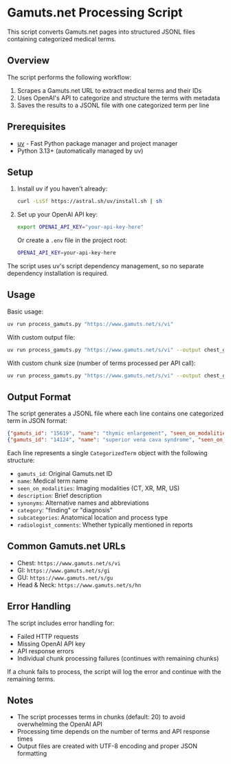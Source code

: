 # Gamuts.net Processing Script

This script converts Gamuts.net pages into structured JSONL files containing categorized medical terms.

## Overview

The script performs the following workflow:

1. Scrapes a Gamuts.net URL to extract medical terms and their IDs
2. Uses OpenAI's API to categorize and structure the terms with metadata
3. Saves the results to a JSONL file with one categorized term per line

## Prerequisites

- [uv](https://docs.astral.sh/uv/) - Fast Python package manager and project manager
- Python 3.13+ (automatically managed by uv)

## Setup

1. Install uv if you haven't already:

   ```bash
   curl -LsSf https://astral.sh/uv/install.sh | sh
   ```

2. Set up your OpenAI API key:

   ```bash
   export OPENAI_API_KEY="your-api-key-here"
   ```

   Or create a `.env` file in the project root:

   ```bash
   OPENAI_API_KEY=your-api-key-here
   ```

The script uses uv's script dependency management, so no separate dependency installation is required.

## Usage

Basic usage:

```bash
uv run process_gamuts.py "https://www.gamuts.net/s/vi"
```

With custom output file:

```bash
uv run process_gamuts.py "https://www.gamuts.net/s/vi" --output chest_gamuts.jsonl
```

With custom chunk size (number of terms processed per API call):

```bash
uv run process_gamuts.py "https://www.gamuts.net/s/vi" --output chest_gamuts.jsonl --chunk-size 15
```

## Output Format

The script generates a JSONL file where each line contains one categorized term in JSON format:

```json
{"gamuts_id": "15619", "name": "thymic enlargement", "seen_on_modalities": ["XR", "CT", "MR"], "description": "Enlargement of the thymus gland, often seen in various conditions.", "synonyms": ["thymic hypertrophy", "large thymus"], "category": "finding", "subcategories": ["congenital anomaly", "mediastinum"], "radiologist_comments": true}
{"gamuts_id": "14124", "name": "superior vena cava syndrome", "seen_on_modalities": ["CT", "MR"], "description": "A condition caused by obstruction of the superior vena cava.", "synonyms": ["SVC syndrome"], "category": "diagnosis", "subcategories": ["vascular", "mediastinum"], "radiologist_comments": true}
```

Each line represents a single `CategorizedTerm` object with the following structure:

- `gamuts_id`: Original Gamuts.net ID
- `name`: Medical term name
- `seen_on_modalities`: Imaging modalities (CT, XR, MR, US)
- `description`: Brief description
- `synonyms`: Alternative names and abbreviations
- `category`: "finding" or "diagnosis"
- `subcategories`: Anatomical location and process type
- `radiologist_comments`: Whether typically mentioned in reports

## Common Gamuts.net URLs

- Chest: `https://www.gamuts.net/s/vi`
- GI: `https://www.gamuts.net/s/gi`
- GU: `https://www.gamuts.net/s/gu`
- Head & Neck: `https://www.gamuts.net/s/hn`

## Error Handling

The script includes error handling for:

- Failed HTTP requests
- Missing OpenAI API key
- API response errors
- Individual chunk processing failures (continues with remaining chunks)

If a chunk fails to process, the script will log the error and continue with the remaining terms.

## Notes

- The script processes terms in chunks (default: 20) to avoid overwhelming the OpenAI API
- Processing time depends on the number of terms and API response times
- Output files are created with UTF-8 encoding and proper JSON formatting
